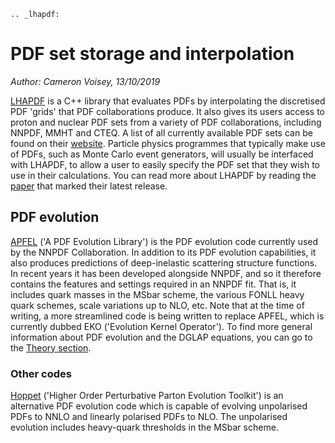 ```eval_rst
.. _lhapdf:
```
# PDF set storage and interpolation

*Author: Cameron Voisey, 13/10/2019*


[LHAPDF](https://lhapdf.hepforge.org/) is a C++ library that evaluates PDFs by interpolating the
discretised PDF 'grids' that PDF collaborations produce. It also gives its users access to proton
and nuclear PDF sets from a variety of PDF collaborations, including NNPDF, MMHT and CTEQ. A list
of all currently available PDF sets can be found on their
[website](https://lhapdf.hepforge.org/pdfsets.html). Particle physics programmes that typically make
use of PDFs, such as Monte Carlo event generators, will usually be interfaced with LHAPDF, to allow
a user to easily specify the PDF set that they wish to use in their calculations. You can read more
about LHAPDF by reading the [paper](https://arxiv.org/abs/1412.7420) that marked their latest
release.

## PDF evolution

[APFEL](https://apfel.hepforge.org/) ('A PDF Evolution Library') is the PDF evolution code currently
used by the NNPDF Collaboration. In addition to its PDF evolution capabilities, it also produces
predictions of deep-inelastic scattering structure functions. In recent years it has been developed
alongside NNPDF, and so it therefore contains the features and settings required in an NNPDF fit.
That is, it includes quark masses in the MSbar scheme, the various FONLL heavy quark schemes, scale
variations up to NLO, etc. Note that at the time of writing, a more streamlined code is being
written to replace APFEL, which is currently dubbed EKO ('Evolution Kernel Operator'). To find more
general information about PDF evolution and the DGLAP equations, you can go to the [Theory
section](dglap.md).

### Other codes

[Hoppet](https://hoppet.hepforge.org/) ('Higher Order Perturbative Parton Evolution Toolkit') is an
alternative PDF evolution code which is capable of evolving unpolarised PDFs to NNLO and linearly
polarised PDFs to NLO. The unpolarised evolution includes heavy-quark thresholds in the MSbar
scheme.

